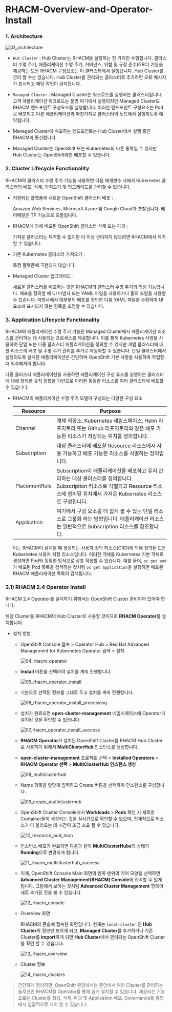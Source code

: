 # RHACM-Overview-and-Operator-Install

### 1. Architecture

![01_architecture](C:\Works\01_자료\01_OCP\05_OCP_Demo_hyou\RHACM\01_architecture.png)

- `Hub Cluster` : Hub Cluster는 RHACM을 실행하는 한 가지만 수행합니다. 클러스터 수명 주기, 애플리케이션 수명 주기, 거버넌스, 위험 및 규정 준수(GRC) 기능을 제공하는 모든 RHACM 구성요소는 이 클러스터에서 실행됩니다. Hub Cluster를 관리 할 수는 없습니다. Hub Cluster를 관리되는 클러스터로 추가하면 오류 메시지가 표시되고 해당 작업이 금지됩니다.
- `Managed Cluster` : Managed Cluster는 워크로드를 실행하는 클러스터입니다. 고객 애플리케이션 워크로드는 분명 여기에서 실행되지만 Managed Cluster도 RHACM 엔드포인트 구성요소를 실행합니다. 이러한 엔드포인트 구성요소는 Pod 로 배포되고 다른 애플리케이션과 마찬가지로 클러스터의 노드에서 실행되도록 예약됩니다.

- Managed Cluster에 배포하는 엔드포인트는 Hub Cluster에서 실행 중인 RHACM과 통신합니다.
- Managed Cluster는 OpenShift 또는 Kubernetes의 다른 종류일 수 있지만 Hub Cluster는 OpenShift에만 배포할 수 있습니다. 



### 2. Cluster Lifecycle Functionality

RHACM의 클러스터 수명 주기 기능을 사용하면 다음 매개변수 내에서 Kubernetes 클러스터의 배포, 삭제, 가져오기 및 업그레이드를 관리할 수 있습니다.



- 지원되는 플랫폼에 새로운 OpenShift 클러스터 배포 :

  Amazon Web Services, Microsoft Azure 및 Google Cloud가 포함됩니다. 베어메탈은 TP 기능으로 포함됩니다.

- RHACM에 의해 배포된 OpenShift 클러스터 삭제 또는 파괴 :

  가져온 클러스터는 제거할 수 없지만 더 이상 관리하지 않으려면 RHACM에서 제거할 수 있습니다.

- 기존 Kubernetes 클러스터 가져오기 : 

  특정 플랫폼에 국한되지 않습니다.

- Managed Cluster 업그레이드 :

  새로운 클러스터를 배포하는 것은 RHACM의 클러스터 수명 주기의 핵심 기능입니다. 배포를 정의할 때 UI 마법사 또는 YAML 파일을 사용하거나 둘의 조합을 사용할 수 있습니다. 마법사에서 대부분의 배포를 정의한 다음 YAML 파일을 수정하여 UI 요소에 표시되지 않는 항목을 조정할 수 있습니다.



### 3. Application Lifecycle Functionality

RHACM의 애플리케이션 수명 주기 기능은 Managed Cluster에서 애플리케이션 리소스를 관리하는 데 사용되는 프로세스를 제공합니다. 이를 통해 Kubernetes 사양을 사용하여 단일 또는 다중 클러스터 애플리케이션을 정의할 수 있지만 개별 클러스터에 대한 리소스의 배포 및 수명 주기 관리를 추가로 자동화할 수 있습니다. 단일 클러스터에서 실행되도록 설계된 애플리케이션은 간단하며 OpenShift 기본 사항을 사용하여 작업할 때 익숙해져야 합니다.

다중 클러스터 애플리케이션을 사용하면 애플리케이션 구성 요소를 실행하는 클러스터에 대해 정의한 규칙 집합을 기반으로 이러한 동일한 리소스를 여러 클러스터에 배포할 수 있습니다.



- RHACM의 애플리케이션 수명 주기 모델이 구성되는 다양한 구성 요소

  | Resource      | Purpose                                                      |
  | ------------- | ------------------------------------------------------------ |
  | Channel       | 개체 저장소, Kubernetes 네임스페이스, Helm 리포지토리 또는 Github 리포지토리와 같은 배포 가능한 리소스가 저장되는 위치를 정의합니다. |
  | Subscription  | 대상 클러스터에 배포할 Resource 리소스에서 사용 가능하고 배포 가능한 리소스를 식별하는 정의입니다. |
  | PlacementRule | Subscription이 애플리케이션을 배포하고 유지 관리하는 대상 클러스터를 정의합니다. Subscription 리소스로 식별되고 Resource 리소스에 정의된 위치에서 가져온 Kubernetes 리소스로 구성됩니다. |
  | Application   | 여기에서 구성 요소를 더 쉽게 볼 수 있는 단일 리소스로 그룹화 하는 방법입니다. 애플리케이션 리소스는 일반적으로 Subscription 리소스를 참조합니다. |

  이는 RHACM이 설치될 때 생성되는 사용자 정의 리소스(CRD)에 의해 정의된 모든 Kubernetes 사용자 지정 리소스입니다. 이러한 객체를 Kubernetes 기본 객체로 생성하면 Pod와 동일한 방식으로 상호 작용할 수 있습니다. 예를 들어, `oc get pod`가 배포된 Pod  목록을 검색하는 것처럼 `oc get application`을 실행하면 배포된 RHACM 애플리케이션 목록이 검색됩니다.

### 3.1) RHACM 2.4 Operator Install

RHACM 2.4 Operator를 설치하기 위해서는 OpenShift Cluster 준비되어 있어야 합니다.

해당 Cluster를 RHACM의 Hub Cluster로 사용할 것이므로 **RHACM Operator**를 설치합니다.

- 설치 방법

  - OpenShift Console 접속 > Operator Hub > Red Hat Advanced Management for Kubernetes Operator 검색 > 설치

    ![04_rhacm_operator](C:\Works\01_자료\01_OCP\05_OCP_Demo_hyou\RHACM\04_rhacm_operator.png)
    
  - **Install** 버튼을 선택하여 설치를 계속 진행합니다.
  
    ![05_rhacm_operator_install](C:\Works\01_자료\01_OCP\05_OCP_Demo_hyou\RHACM\05_rhacm_operator_install.png)
  
  - 기본으로 선택된 정보를 그대로 두고 설치를 계속 진행합니다.
  
    ![06_rhacm_operator_install_processing](C:\Works\01_자료\01_OCP\05_OCP_Demo_hyou\RHACM\06_rhacm_operator_install_processing.png)
  
  - 설치가 완료되면 **open-cluster-management** 네임스페이스에 Operator가 설치된 것을 확인할 수 있습니다.
  
    ![07_rhacm_operator_install_success](C:\Works\01_자료\01_OCP\05_OCP_Demo_hyou\RHACM\07_rhacm_operator_install_success.png)
  
  - **RHACM Operator**가 설치된 OpenShift Cluster를 RHACM Hub Cluster로 사용하기 위해서 **MultiClusterHub** 인스턴스를 생성합니다.
  
  - **open-cluster-management** 프로젝트 선택 > **Installed Operators** > **RHACM Operator 선택** > **MultiClusterHub 인스턴스 생성**
  
    ![08_multiclusterhub](C:\Works\01_자료\01_OCP\05_OCP_Demo_hyou\RHACM\08_multiclusterhub.png)
  
  - Name 항목을 알맞게 입력하고 Create 버튼을 선택하여 인스턴스를 구성합니다.
  
    ![09_create_multiclusterhub](C:\Works\01_자료\01_OCP\05_OCP_Demo_hyou\RHACM\09_create_multiclusterhub.png)
  
  - OpenShift Cluster Console에서 **Workloads** > **Pods** 확인 시 새로운 Container들이 생성되는 것을 실시간으로 확인할 수 있으며, 전체적으로 리소스가 다 올라오는 데 시간이 조금 소요 될 수 있습니다.
  
    ![10_resource_pod_mon](C:\Works\01_자료\01_OCP\05_OCP_Demo_hyou\RHACM\10_resource_pod_mon.png)
  
  - 인스턴스 배포가 완료되면 다음과 같이 **MultiClusterHubs**의 상태가 **Running**으로 변경되게 됩니다.
  
    ![11_rhacm_multiclusterhub_success](C:\Works\01_자료\01_OCP\05_OCP_Demo_hyou\RHACM\11_rhacm_multiclusterhub_success.png)
  
  - 이제, OpenShift Console Main 화면의 왼쪽 맨위의 기어 모양을 선택하면 **Advanced Cluster Management(RHACM) Console**에 접속할 수 있게 됩니다. 그림에서 보이는 것처럼 **Advanced Cluster Management** 항목이 새로 추가된 것을 볼 수 있습니다.
  
    ![12_rhacm_console](C:\Works\01_자료\01_OCP\05_OCP_Demo_hyou\RHACM\12_rhacm_console.png)
  
  - Overview 화면
  
    RHACM의 콘솔에 접속한 화면입니다. 현재는 `local-cluster` 인 **Hub Cluster**의 정보만 보이게 되고, **Managed Cluster**를 추가하거나 기존 Cluster를 **import**하게 되면 **Hub Cluster**에서 관리되는 OpenShift Cluster를 확인 할 수 있습니다.
  
    ![13_rhacm_overview](C:\Works\01_자료\01_OCP\05_OCP_Demo_hyou\RHACM\13_rhacm_overview.png)
  
  - Cluster 정보
  
    ![14_rhacm_clusters](C:\Works\01_자료\01_OCP\05_OCP_Demo_hyou\RHACM\14_rhacm_clusters.png)

> 간단하게 정리하면, OpenShift 환경에서는 중앙에서 여러  Clsuter를 관리하는 솔루션인 RHACM을 Operator를 통해 쉽게 설치할 수 있습니다.  제공되는 기능으로는 Cluster를 생성, 삭제, 파괴 및 Application 배포, Governance를 중앙에서 일괄적으로 제어 할 수 있습니다.
